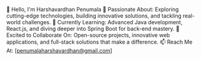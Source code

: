 👋 Hello, I'm Harshavardhan Penumala
👀 Passionate About: Exploring cutting-edge technologies, building innovative solutions, and tackling real-world challenges.
🌱 Currently Learning: Advanced Java development, React.js, and diving deeper into Spring Boot for back-end mastery.
💞️ Excited to Collaborate On: Open-source projects, innovative web applications, and full-stack solutions that make a difference.
📫 Reach Me At: [penumalaharshavardhan@gmail.com]

<!---
harsha33215/harsha33215 is a ✨ special ✨ repository because its `README.md` (this file) appears on your GitHub profile.
You can click the Preview link to take a look at your changes.
--->
